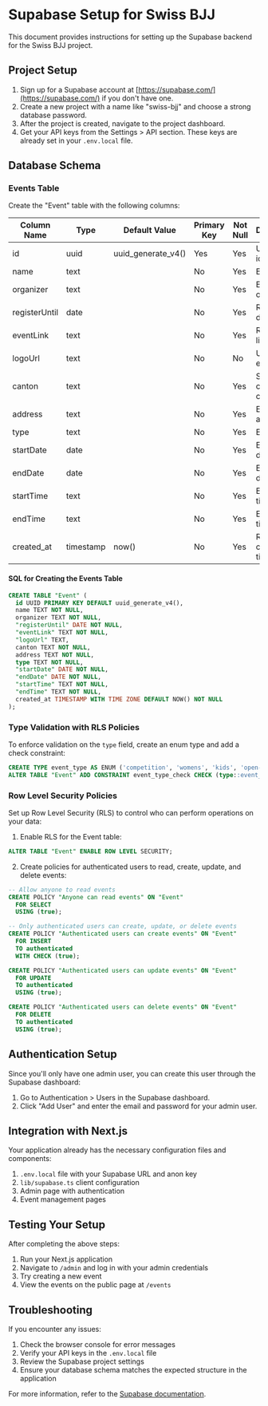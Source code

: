 # Supabase Setup for Swiss BJJ

This document provides instructions for setting up the Supabase backend for the Swiss BJJ project.

## Project Setup

1. Sign up for a Supabase account at [https://supabase.com/](https://supabase.com/) if you don't have one.
2. Create a new project with a name like "swiss-bjj" and choose a strong database password.
3. After the project is created, navigate to the project dashboard.
4. Get your API keys from the Settings > API section. These keys are already set in your `.env.local` file.

## Database Schema

### Events Table

Create the "Event" table with the following columns:

| Column Name   | Type      | Default Value      | Primary Key | Not Null | Description               |
| ------------- | --------- | ------------------ | ----------- | -------- | ------------------------- |
| id            | uuid      | uuid_generate_v4() | Yes         | Yes      | Unique identifier         |
| name          | text      |                    | No          | Yes      | Event name                |
| organizer     | text      |                    | No          | Yes      | Event organizer           |
| registerUntil | date      |                    | No          | Yes      | Registration deadline     |
| eventLink     | text      |                    | No          | Yes      | Registration link         |
| logoUrl       | text      |                    | No          | No       | URL to event logo         |
| canton        | text      |                    | No          | Yes      | Swiss canton code         |
| address       | text      |                    | No          | Yes      | Event address             |
| type          | text      |                    | No          | Yes      | Event type                |
| startDate     | date      |                    | No          | Yes      | Event start date          |
| endDate       | date      |                    | No          | Yes      | Event end date            |
| startTime     | text      |                    | No          | Yes      | Event start time          |
| endTime       | text      |                    | No          | Yes      | Event end time            |
| created_at    | timestamp | now()              | No          | Yes      | Record creation timestamp |

#### SQL for Creating the Events Table

```sql
CREATE TABLE "Event" (
  id UUID PRIMARY KEY DEFAULT uuid_generate_v4(),
  name TEXT NOT NULL,
  organizer TEXT NOT NULL,
  "registerUntil" DATE NOT NULL,
  "eventLink" TEXT NOT NULL,
  "logoUrl" TEXT,
  canton TEXT NOT NULL,
  address TEXT NOT NULL,
  type TEXT NOT NULL,
  "startDate" DATE NOT NULL,
  "endDate" DATE NOT NULL,
  "startTime" TEXT NOT NULL,
  "endTime" TEXT NOT NULL,
  created_at TIMESTAMP WITH TIME ZONE DEFAULT NOW() NOT NULL
);
```

### Type Validation with RLS Policies

To enforce validation on the `type` field, create an enum type and add a check constraint:

```sql
CREATE TYPE event_type AS ENUM ('competition', 'womens', 'kids', 'open-mat', 'seminar');
ALTER TABLE "Event" ADD CONSTRAINT event_type_check CHECK (type::event_type IN ('competition', 'womens', 'kids', 'open-mat', 'seminar'));
```

### Row Level Security Policies

Set up Row Level Security (RLS) to control who can perform operations on your data:

1. Enable RLS for the Event table:

```sql
ALTER TABLE "Event" ENABLE ROW LEVEL SECURITY;
```

2. Create policies for authenticated users to read, create, update, and delete events:

```sql
-- Allow anyone to read events
CREATE POLICY "Anyone can read events" ON "Event"
  FOR SELECT
  USING (true);

-- Only authenticated users can create, update, or delete events
CREATE POLICY "Authenticated users can create events" ON "Event"
  FOR INSERT
  TO authenticated
  WITH CHECK (true);

CREATE POLICY "Authenticated users can update events" ON "Event"
  FOR UPDATE
  TO authenticated
  USING (true);

CREATE POLICY "Authenticated users can delete events" ON "Event"
  FOR DELETE
  TO authenticated
  USING (true);
```

## Authentication Setup

Since you'll only have one admin user, you can create this user through the Supabase dashboard:

1. Go to Authentication > Users in the Supabase dashboard.
2. Click "Add User" and enter the email and password for your admin user.

## Integration with Next.js

Your application already has the necessary configuration files and components:

1. `.env.local` file with your Supabase URL and anon key
2. `lib/supabase.ts` client configuration
3. Admin page with authentication
4. Event management pages

## Testing Your Setup

After completing the above steps:

1. Run your Next.js application
2. Navigate to `/admin` and log in with your admin credentials
3. Try creating a new event
4. View the events on the public page at `/events`

## Troubleshooting

If you encounter any issues:

1. Check the browser console for error messages
2. Verify your API keys in the `.env.local` file
3. Review the Supabase project settings
4. Ensure your database schema matches the expected structure in the application

For more information, refer to the [Supabase documentation](https://supabase.com/docs).
